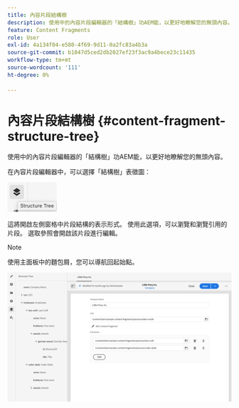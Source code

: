 ```yaml
---
title: 內容片段結構樹
description: 使用中的內容片段編輯器的「結構樹」功AEM能，以更好地瞭解您的無頭內容。
feature: Content Fragments
role: User
exl-id: 4a134f04-e580-4f69-9d11-0a2fc83a4b3a
source-git-commit: b1047d5ced2db2027ef23f3ac9a4bece23c11435
workflow-type: tm+mt
source-wordcount: '111'
ht-degree: 0%

---
```


# 內容片段結構樹 {#content-fragment-structure-tree}

使用中的內容片段編輯器的「結構樹」功AEM能，以更好地瞭解您的無頭內容。

在內容片段編輯器中，可以選擇「結構樹」表徵圖：

![內容片段結構樹](assets/cfm-structuretree-01.png)

這將開啟左側窗格中片段結構的表示形式。 使用此選項，可以瀏覽和瀏覽引用的片段。 選取參照會開啟該片段進行編輯。

>[!NOTE]
>
>使用主面板中的麵包屑，您可以導航回起始點。

![內容片段結構樹](assets/cfm-structuretree-02.png)
